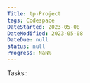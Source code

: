 ```yaml
---
Title: tp-Project
tags: Codespace
DateStarted: 2023-05-08
DateModified: 2023-05-08
DateDue: null
status: null
Progress: NaN%
---
```

Tasks:: 